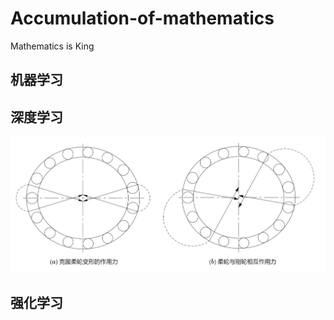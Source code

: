 # Accumulation-of-mathematics
Mathematics is King

## 机器学习

## 深度学习

![apicture](https://github.com/lastadreamer/Accumulation-of-mathematics/blob/main/graphics/%E7%A7%91%E7%A0%94%E9%85%8D%E5%9B%BE-%E7%AC%AC%2012%20%E9%A1%B5.jpg)

## 强化学习
